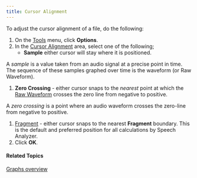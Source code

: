 ```yaml
---
title: Cursor Alignment
---
```


To adjust the cursor alignment of a file, do the following:

1. On the [Tools](../tools/overview) menu, click **Options**.
1. In the [Cursor Alignment](cursor-alignment) area, select one of the following;
   * **Sample** either cursor will stay where it is positioned.

A *sample* is a value taken from an audio signal at a precise point in time. The sequence of these samples graphed over time is the waveform (or Raw Waveform).

1. **Zero Crossing** - either cursor snaps to the *nearest* point at which the [Raw Waveform](types/raw-waveform) crosses the zero line from negative to positive.

A *zero crossing* is a point where an audio waveform crosses the zero-line from negative to positive.

1. [Fragment](fragment) - either cursor snaps to the nearest **Fragment** boundary. This is the default and preferred position for all calculations by Speech Analyzer.
1. Click **OK**.

#### **Related Topics**
[Graphs overview](overview)

